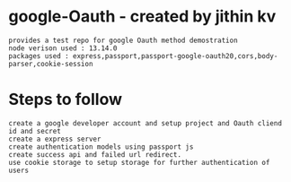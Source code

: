 # google-Oauth - created by jithin kv
    provides a test repo for google Oauth method demostration
    node verison used : 13.14.0
    packages used : express,passport,passport-google-oauth20,cors,body-parser,cookie-session

# Steps to follow
    create a google developer account and setup project and Oauth cliend id and secret
    create a express server
    create authentication models using passport js
    create success api and failed url redirect.
    use cookie storage to setup storage for further authentication of users



